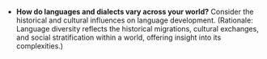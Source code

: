 
- **How do languages and dialects vary across your world?** Consider the historical and cultural influences on language development. (Rationale: Language diversity reflects the historical migrations, cultural exchanges, and social stratification within a world, offering insight into its complexities.)